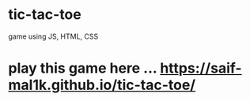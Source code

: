 # tic-tac-toe
game using JS, HTML, CSS


# play this game here ... https://saif-mal1k.github.io/tic-tac-toe/
